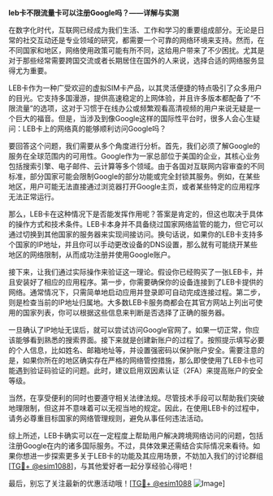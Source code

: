 **leb卡不限流量卡可以注册Google吗？——详解与实测**

在数字化时代，互联网已经成为我们生活、工作和学习的重要组成部分。无论是日常的社交互动还是专业领域的研究，都需要一个可靠的网络环境来支持。然而，在不同国家和地区，网络使用政策可能有所不同，这给用户带来了不少困扰。尤其是对于那些经常需要跨国交流或者长期居住在国外的人来说，选择合适的网络服务显得尤为重要。

LEB卡作为一种广受欢迎的虚拟SIM卡产品，以其灵活便捷的特点吸引了众多用户的目光。它支持多国漫游，提供高速稳定的上网体验，并且许多版本都配备了“不限流量”的选项，这对于习惯于在线办公或频繁观看高清视频的用户来说无疑是一个巨大的福音。但是，当涉及到像Google这样的国际性平台时，很多人会心生疑问：LEB卡上的网络真的能够顺利访问Google吗？

要回答这个问题，我们需要从多个角度进行分析。首先，我们必须了解Google的服务在全球范围内的可用性。Google作为一家总部位于美国的企业，其核心业务包括搜索引擎、电子邮件、云计算等多个领域。由于各国对互联网内容审查的不同标准，部分国家可能会限制Google的部分功能或完全封锁其服务。例如，在某些地区，用户可能无法直接通过浏览器打开Google主页，或者某些特定的应用程序无法正常运行。

那么，LEB卡在这种情况下是否能发挥作用呢？答案是肯定的，但这也取决于具体的操作方式和技术条件。LEB卡本身并不具备绕过国家网络监管的能力，但它可以通过切换到其他国家的服务器来实现间接访问。换句话说，如果你的LEB卡支持多个国家的IP地址，并且你可以手动更改设备的DNS设置，那么就有可能绕开某些地区的网络限制，从而成功注册并使用Google账户。

接下来，让我们通过实际操作来验证这一理论。假设你已经购买了一张LEB卡，并且安装好了相应的应用程序。第一步，你需要确保你的设备连接到了LEB卡提供的网络。通常情况下，只需简单地启动应用并登录即可自动完成连接过程。第二步，则是检查当前的IP地址归属地。大多数LEB卡服务商都会在其官方网站上列出可使用的国家列表，你可以根据这些信息来判断是否选择了正确的服务器。

一旦确认了IP地址无误后，就可以尝试访问Google官网了。如果一切正常，你应该能够看到熟悉的搜索界面。接下来就是创建新账户的过程了。按照提示填写必要的个人信息，比如姓名、邮箱地址等，并设置强密码以保护账户安全。需要注意的是，如果你所在的地区确实存在严格的网络管控措施，那么即使使用了LEB卡也可能遇到验证码验证的问题。此时，建议启用双因素认证（2FA）来提高账户的安全等级。

当然，在享受便利的同时也要遵守相关法律法规。尽管技术手段可以帮助我们突破地理限制，但这并不意味着可以无视当地的规定。因此，在使用LEB卡的过程中，请务必尊重目标国家的网络管理规则，避免从事任何违法活动。

综上所述，LEB卡确实可以在一定程度上帮助用户解决跨境网络访问的问题，包括注册Google在内的诸多国际服务。不过，具体效果还需结合实际情况来看待。如果你想进一步探索更多关于LEB卡的功能及其应用场景，不妨加入我们的讨论群组[[TG💪+ @esim1088](https://t.me/s/esim1088)]，与其他爱好者一起分享经验心得吧！

最后，别忘了关注最新的优惠活动哦！[[TG💪+ @esim1088](https://t.me/s/esim1088) ![Image](https://i.postimg.cc/4NQfJmqS/Snipaste-2025-05-13-00-14-12.png)]